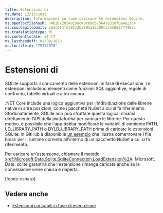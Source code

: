 ```yaml
---
title: Estensioni di
ms.date: 12/13/2019
description: Informazioni su come caricare le estensioni SQLite.
ms.openlocfilehash: 74b207205492bac48c89cb756470326f8e4a13c4
ms.sourcegitcommit: cbdc0f4fd39172b5191a35200c33d5030774463c
ms.translationtype: MT
ms.contentlocale: it-IT
ms.lasthandoff: 01/09/2020
ms.locfileid: "75777378"
---
```

# <a name="extensions"></a>Estensioni di

SQLite supporta il caricamento delle estensioni in fase di esecuzione. Le estensioni includono elementi come funzioni SQL aggiuntive, regole di confronto, tabelle virtuali e altro ancora.

.NET Core include una logica aggiuntiva per l'individuazione delle librerie native in altre posizioni, come i pacchetti NuGet a cui si fa riferimento. Sfortunatamente, SQLite non può sfruttare questa logica. chiama direttamente l'API della piattaforma per caricare le librerie. Per questo motivo, è possibile che l'app debba modificare le variabili di ambiente PATH, LD_LIBRARY_PATH o DYLD_LIBRARY_PATH prima di caricare le estensioni SQLite. In GitHub è disponibile [un esempio](https://github.com/dotnet/samples/blob/master/snippets/standard/data/sqlite/ExtensionsSample/Program.cs) che illustra come trovare i file binari per il runtime corrente all'interno di un pacchetto NuGet a cui si fa riferimento.

Per caricare un'estensione, chiamare il metodo <xref:Microsoft.Data.Sqlite.SqliteConnection.LoadExtension%2A>. Microsoft. Data. sqlite garantirà che l'estensione rimanga caricata anche se la connessione viene chiusa e riaperta.

[!code-csharp[](../../../../samples/snippets/standard/data/sqlite/ExtensionsSample/Program.cs?name=snippet_LoadExtension)]

## <a name="see-also"></a>Vedere anche

* [Estensioni caricabili in fase di esecuzione](https://www.sqlite.org/loadext.html)
